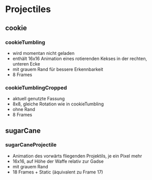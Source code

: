 # Projectiles

## cookie
### cookieTumbling
- wird momentan nicht geladen
- enthält 16x16 Animation eines rotierenden Kekses in der rechten, unteren Ecke
- mit grauem Rand für bessere Erkennbarkeit
- 8 Frames

### cookieTumblingCropped
- aktuell genutzte Fassung
- 8x8, gleiche Rotation wie in cookieTumbling
- ohne Rand
- 8 Frames


## sugarCane
### sugarCaneProjectile
- Animation des vorwärts fliegenden Projektils, je ein Pixel mehr
- 16x16, auf Höhe der Waffe relativ zur Gadse
- mit grauem Rand
- 18 Frames + Static (äquivalent zu Frame 17)